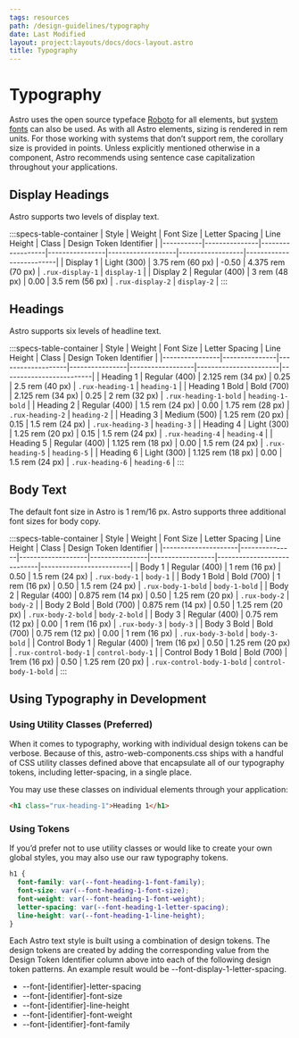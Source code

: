 ```yaml
---
tags: resources
path: /design-guidelines/typography
date: Last Modified
layout: project:layouts/docs/docs-layout.astro
title: Typography
---
```


# Typography

Astro uses the open source typeface [Roboto](https://fonts.google.com/specimen/Roboto?query=roboto&sidebar.open=true&selection.family=Roboto:ital,wght@0,100;0,300;0,400;0,500;0,700;1,100;1,300;1,400;1,500;1,700) for all elements, but [system fonts](https://drafts.csswg.org/css-fonts-4/#system-ui-def) can also be used. As with all Astro elements, sizing is rendered in rem units. For those working with systems that don’t support rem, the corollary size is provided in points. Unless explicitly mentioned otherwise in a component, Astro recommends using sentence case capitalization throughout your applications.

## Display Headings

Astro supports two levels of display text.

:::specs-table-container
| Style     | Weight        | Font Size        | Letter Spacing | Line Height       | Class            | Design Token Identifier |
|-----------|---------------|------------------|----------------|-------------------|------------------|-------------------------|
| Display 1 | Light (300)   | 3.75 rem (60 px) | -0.50          | 4.375 rem (70 px) | `.rux-display-1` | `display-1`             |
| Display 2 | Regular (400) | 3 rem (48 px)    | 0.00           | 3.5 rem (56 px)   | `.rux-display-2` | `display-2`             |
:::

## Headings

Astro supports six levels of headline text.

:::specs-table-container
| Style          | Weight        | Font Size         | Letter Spacing | Line Height      | Class                 | Design Token Identifier |
|----------------|---------------|-------------------|----------------|------------------|-----------------------|-------------------------|
| Heading 1      | Regular (400) | 2.125 rem (34 px) | 0.25           | 2.5 rem (40 px)  | `.rux-heading-1`      | `heading-1`             |
| Heading 1 Bold | Bold (700)    | 2.125 rem (34 px) | 0.25           | 2 rem (32 px)    | `.rux-heading-1-bold` | `heading-1-bold`        |
| Heading 2      | Regular (400) | 1.5 rem (24 px)   | 0.00           | 1.75 rem (28 px) | `.rux-heading-2`      | `heading-2`             |
| Heading 3      | Medium (500)  | 1.25 rem (20 px)  | 0.15           | 1.5 rem (24 px)  | `.rux-heading-3`      | `heading-3`             |
| Heading 4      | Light (300)   | 1.25 rem (20 px)  | 0.15           | 1.5 rem (24 px)  | `.rux-heading-4`      | `heading-4`             |
| Heading 5      | Regular (400) | 1.125 rem (18 px) | 0.00           | 1.5 rem (24 px)  | `.rux-heading-5`      | `heading-5`             |
| Heading 6      | Light (300)   | 1.125 rem (18 px) | 0.00           | 1.5 rem (24 px)  | `.rux-heading-6`      | `heading-6`             |
:::

## Body Text

The default font size in Astro is 1 rem/16 px. Astro supports three additional font sizes for body copy.

:::specs-table-container
| Style               | Weight        | Font Size         | Letter Spacing | Line Height      | Class                      | Design Token Identifier |
|---------------------|---------------|-------------------|----------------|------------------|----------------------------|-------------------------|
| Body 1              | Regular (400) | 1 rem (16 px)     | 0.50           | 1.5 rem (24 px)  | `.rux-body-1`              | `body-1`                |
| Body 1 Bold         | Bold (700)    | 1 rem (16 px)     | 0.50           | 1.5 rem (24 px)  | `.rux-body-1-bold`         | `body-1-bold`           |
| Body 2              | Regular (400) | 0.875 rem (14 px) | 0.50           | 1.25 rem (20 px) | `.rux-body-2`              | `body-2`                |
| Body 2 Bold         | Bold (700)    | 0.875 rem (14 px) | 0.50           | 1.25 rem (20 px) | `.rux-body-2-bold`         | `body-2-bold`           |
| Body 3              | Regular (400) | 0.75 rem (12 px)  | 0.00           | 1 rem (16 px)    | `.rux-body-3`              | `body-3`                |
| Body 3 Bold         | Bold (700)    | 0.75 rem (12 px)  | 0.00           | 1 rem (16 px)    | `.rux-body-3-bold`         | `body-3-bold`           |
| Control Body 1      | Regular (400) | 1rem (16 px)      | 0.50           | 1.25 rem (20 px) | `.rux-control-body-1`      | `control-body-1`        |
| Control Body 1 Bold | Bold (700)    | 1rem (16 px)      | 0.50           | 1.25 rem (20 px) | `.rux-control-body-1-bold` | `control-body-1-bold`   |
:::

## Using Typography in Development

### Using Utility Classes (Preferred)

When it comes to typography, working with individual design tokens can be verbose. Because of this, astro-web-components.css ships with a handful of CSS utility classes defined above that encapsulate all of our typography tokens, including letter-spacing, in a single place.

You may use these classes on individual elements through your application:

```html
<h1 class="rux-heading-1">Heading 1</h1>
```

### Using Tokens

If you’d prefer not to use utility classes or would like to create your own global styles, you may also use our raw typography tokens.

```css
h1 {
  font-family: var(--font-heading-1-font-family);
  font-size: var(--font-heading-1-font-size);
  font-weight: var(--font-heading-1-font-weight);
  letter-spacing: var(--font-heading-1-letter-spacing);
  line-height: var(--font-heading-1-line-height);
}
```

Each Astro text style is built using a combination of design tokens. The design tokens are created by adding the corresponding value from the Design Token Identifier column above into each of the following design token patterns. An example result would be --font-display-1-letter-spacing.

- --font-[identifier]-letter-spacing
- --font-[identifier]-font-size
- --font-[identifier]-line-height
- --font-[identifier]-font-weight
- --font-[identifier]-font-family
